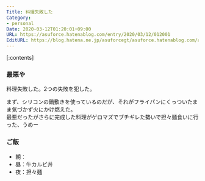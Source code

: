 ```yaml
---
Title: 料理失敗した
Category:
- personal
Date: 2020-03-12T01:20:01+09:00
URL: https://asuforce.hatenablog.com/entry/2020/03/12/012001
EditURL: https://blog.hatena.ne.jp/asuforcegt/asuforce.hatenablog.com/atom/entry/26006613533807357
---
```


[:contents]

###  最悪や

料理失敗した。2つの失敗を犯した。

まず、シリコンの鍋敷きを使っているのだが、それがフライパンにくっついたまま気づかず火にかけ燃えた。  
最悪だったがさらに完成した料理がゲロマズでブチギレた勢いで担々麺食いに行った、うめー

### ご飯

- 朝：
- 昼：牛カルビ丼
- 夜：担々麺
